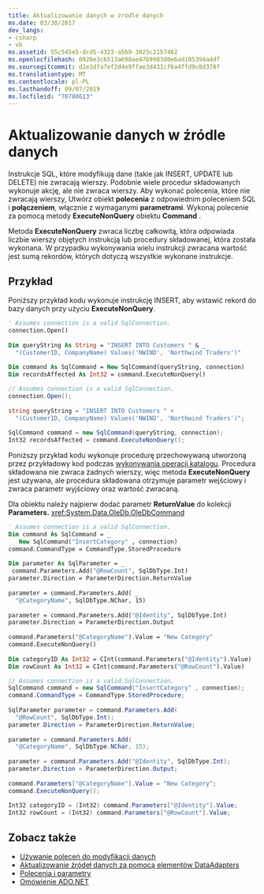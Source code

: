 ```yaml
---
title: Aktualizowanie danych w źródle danych
ms.date: 03/30/2017
dev_langs:
- csharp
- vb
ms.assetid: 55c545e5-dcd5-4323-a5b9-3825c2157462
ms.openlocfilehash: 0926e3c6513a698ae47b9983d0e6ad195394a4df
ms.sourcegitcommit: d2e1dfa7ef2d4e9ffae3d431cf6a4ffd9c8d378f
ms.translationtype: MT
ms.contentlocale: pl-PL
ms.lasthandoff: 09/07/2019
ms.locfileid: "70780613"
---
```

# <a name="updating-data-in-a-data-source"></a>Aktualizowanie danych w źródle danych
Instrukcje SQL, które modyfikują dane (takie jak INSERT, UPDATE lub DELETE) nie zwracają wierszy. Podobnie wiele procedur składowanych wykonuje akcję, ale nie zwraca wierszy. Aby wykonać polecenia, które nie zwracają wierszy, Utwórz obiekt **polecenia** z odpowiednim poleceniem SQL i **połączeniem**, włącznie z wymaganymi **parametrami**. Wykonaj polecenie za pomocą metody **ExecuteNonQuery** obiektu **Command** .  
  
 Metoda **ExecuteNonQuery** zwraca liczbę całkowitą, która odpowiada liczbie wierszy objętych instrukcją lub procedury składowanej, która została wykonana. W przypadku wykonywania wielu instrukcji zwracana wartość jest sumą rekordów, których dotyczą wszystkie wykonane instrukcje.  
  
## <a name="example"></a>Przykład  
 Poniższy przykład kodu wykonuje instrukcję INSERT, aby wstawić rekord do bazy danych przy użyciu **ExecuteNonQuery**.  
  
```vb  
' Assumes connection is a valid SqlConnection.  
connection.Open()  
  
Dim queryString As String = "INSERT INTO Customers " & _  
  "(CustomerID, CompanyName) Values('NWIND', 'Northwind Traders')"  
  
Dim command As SqlCommand = New SqlCommand(queryString, connection)  
Dim recordsAffected As Int32 = command.ExecuteNonQuery()  
```  
  
```csharp  
// Assumes connection is a valid SqlConnection.  
connection.Open();  
  
string queryString = "INSERT INTO Customers " +  
  "(CustomerID, CompanyName) Values('NWIND', 'Northwind Traders')";  
  
SqlCommand command = new SqlCommand(queryString, connection);  
Int32 recordsAffected = command.ExecuteNonQuery();  
```  
  
 Poniższy przykład kodu wykonuje procedurę przechowywaną utworzoną przez przykładowy kod podczas [wykonywania operacji katalogu](performing-catalog-operations.md). Procedura składowana nie zwraca żadnych wierszy, więc metoda **ExecuteNonQuery** jest używana, ale procedura składowana otrzymuje parametr wejściowy i zwraca parametr wyjściowy oraz wartość zwracaną.  
  
 Dla obiektu należy najpierw dodać parametr **ReturnValue** do kolekcji **Parameters.** <xref:System.Data.OleDb.OleDbCommand>  
  
```vb  
' Assumes connection is a valid SqlConnection.  
Dim command As SqlCommand = _  
   New SqlCommand("InsertCategory" , connection)  
command.CommandType = CommandType.StoredProcedure  
  
Dim parameter As SqlParameter = _  
 command.Parameters.Add("@RowCount", SqlDbType.Int)  
parameter.Direction = ParameterDirection.ReturnValue  
  
parameter = command.Parameters.Add( _  
  "@CategoryName", SqlDbType.NChar, 15)  
  
parameter = command.Parameters.Add("@Identity", SqlDbType.Int)  
parameter.Direction = ParameterDirection.Output  
  
command.Parameters("@CategoryName").Value = "New Category"  
command.ExecuteNonQuery()  
  
Dim categoryID As Int32 = CInt(command.Parameters("@Identity").Value)  
Dim rowCount As Int32 = CInt(command.Parameters("@RowCount").Value)   
```  
  
```csharp  
// Assumes connection is a valid SqlConnection.  
SqlCommand command = new SqlCommand("InsertCategory" , connection);  
command.CommandType = CommandType.StoredProcedure;  
  
SqlParameter parameter = command.Parameters.Add(  
  "@RowCount", SqlDbType.Int);  
parameter.Direction = ParameterDirection.ReturnValue;  
  
parameter = command.Parameters.Add(  
  "@CategoryName", SqlDbType.NChar, 15);  
  
parameter = command.Parameters.Add("@Identity", SqlDbType.Int);  
parameter.Direction = ParameterDirection.Output;  
  
command.Parameters["@CategoryName"].Value = "New Category";  
command.ExecuteNonQuery();  
  
Int32 categoryID = (Int32) command.Parameters["@Identity"].Value;  
Int32 rowCount = (Int32) command.Parameters["@RowCount"].Value;  
```  
  
## <a name="see-also"></a>Zobacz także

- [Używanie poleceń do modyfikacji danych](using-commands-to-modify-data.md)
- [Aktualizowanie źródeł danych za pomocą elementów DataAdapters](updating-data-sources-with-dataadapters.md)
- [Polecenia i parametry](commands-and-parameters.md)
- [Omówienie ADO.NET](ado-net-overview.md)
